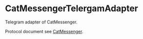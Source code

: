 # CatMessengerTelergamAdapter
Telegram adapter of CatMessenger.

Protocol document see [CatMessenger](https://github.com/MeowCraftMC/CatMessenger).

